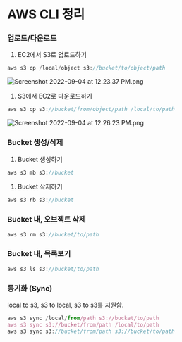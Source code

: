 # AWS CLI 정리

### 업로드/다운로드

1. EC2에서 S3로 업로드하기

```jsx
aws s3 cp /local/object s3://bucket/to/object/path
```

![Screenshot 2022-09-04 at 12.23.37 PM.png](AWS%20CLI%20%E1%84%8C%E1%85%A5%E1%86%BC%E1%84%85%E1%85%B5%20654f276a11204fa28e37d6f88b558484/Screenshot_2022-09-04_at_12.23.37_PM.png)

1. S3에서 EC2로 다운로드하기

```jsx
aws s3 cp s3://bucket/from/object/path /local/to/path
```

![Screenshot 2022-09-04 at 12.26.23 PM.png](AWS%20CLI%20%E1%84%8C%E1%85%A5%E1%86%BC%E1%84%85%E1%85%B5%20654f276a11204fa28e37d6f88b558484/Screenshot_2022-09-04_at_12.26.23_PM.png)

### Bucket 생성/삭제

1. Bucket 생성하기

```jsx
aws s3 mb s3://bucket
```

1. Bucket 삭제하기

```jsx
aws s3 rb s3://bucket
```

### Bucket 내, 오브젝트 삭제

```jsx
aws s3 rm s3://bucket/to/path
```

### Bucket 내, 목록보기

```jsx
aws s3 ls s3://bucket/to/path
```

### 동기화 (Sync)

local to s3, s3 to local, s3 to s3를 지원함.

```jsx
aws s3 sync /local/from/path s3://bucket/to/path
aws s3 sync s3://bucket/from/path /local/to/path
aws s3 sync s3://bucket/from/path s3://bucket/to/path
```